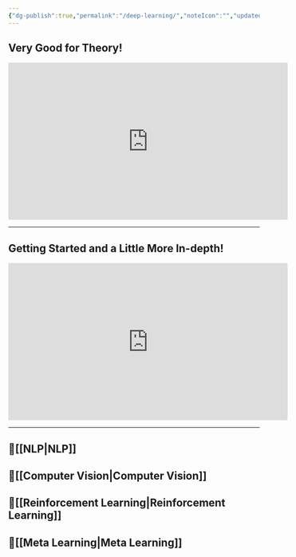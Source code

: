 ```yaml
---
{"dg-publish":true,"permalink":"/deep-learning/","noteIcon":"","updated":"2024-05-22T13:56:11.630+05:30"}
---
```



## Very Good for Theory!

<iframe width="560" height="315" src="https://www.youtube.com/embed/videoseries?si=XDrEfnBdDzzGvsSJ&amp;list=PLZoTAELRMXVPGU70ZGsckrMdr0FteeRUi" title="YouTube video player" frameborder="0" allow="accelerometer; autoplay; clipboard-write; encrypted-media; gyroscope; picture-in-picture; web-share" referrerpolicy="strict-origin-when-cross-origin" allowfullscreen></iframe>

---

## Getting Started and a Little More In-depth!

<iframe width="560" height="315" src="https://www.youtube.com/embed/videoseries?si=d-Q10yRhSBVi_Pq1&amp;list=PLTl9hO2Oobd_NwyY_PeSYrYfsvHZnHGPU" title="YouTube video player" frameborder="0" allow="accelerometer; autoplay; clipboard-write; encrypted-media; gyroscope; picture-in-picture; web-share" referrerpolicy="strict-origin-when-cross-origin" allowfullscreen></iframe>

---

## 🔗[[NLP\|NLP]]

## 🔗[[Computer Vision\|Computer Vision]]

## 🔗[[Reinforcement Learning\|Reinforcement Learning]]

## 🔗[[Meta Learning\|Meta Learning]]
